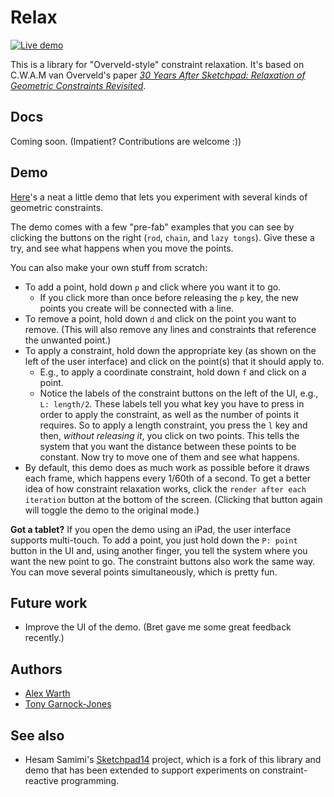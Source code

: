 # Relax

[![Live demo](https://img.shields.io/badge/Live%20demo-%E2%86%92-9D6EB3.svg?style=flat-square)](http://cdglabs.github.io/relax-overveld/demo/)

This is a library for "Overveld-style" constraint relaxation. It's based on C.W.A.M van Overveld's paper
*[30 Years After Sketchpad: Relaxation of Geometric Constraints Revisited](http://citeseerx.ist.psu.edu/viewdoc/summary?doi=10.1.1.32.24)*.

## Docs

Coming soon. (Impatient? Contributions are welcome :))

## Demo

[Here](http://cdglabs.github.io/relax-overveld/demo/)'s a neat a little demo that lets you experiment with several kinds of geometric constraints.

The demo comes with a few "pre-fab" examples that you can see by clicking the buttons on the right (`rod`, `chain`, and `lazy tongs`). Give these a try, and see what happens when you move the points.

You can also make your own stuff from scratch:

* To add a point, hold down `p` and click where you want it to go.
    * If you click more than once before releasing the `p` key, the new points you create will be connected with a line.
* To remove a point, hold down `d` and click on the point you want to remove. (This will also remove any lines and constraints that reference the unwanted point.)
* To apply a constraint, hold down the appropriate key (as shown on the left of the user interface) and click on the point(s) that it should apply to.
    * E.g., to apply a coordinate constraint, hold down `f` and click on a point.
    * Notice the labels of the constraint buttons on the left of the UI, e.g., `L: length/2`. These labels tell you what key you have to press in order to apply the constraint, as well as the number of points it requires. So to apply a length constraint, you press the `l` key and then, *without releasing it*, you click on two points. This tells the system that you want the distance between these points to be constant. Now try to move one of them and see what happens.
* By default, this demo does as much work as possible before it draws each frame, which happens every 1/60th of a second. To get a better idea of how constraint relaxation works, click the `render after each iteration` button at the bottom of the screen. (Clicking that button again will toggle the demo to the original mode.)

**Got a tablet?** If you open the demo using an iPad, the user interface supports multi-touch. To add a point, you just hold down the `P: point` button in the UI and, using another finger, you tell the system where you want the new point to go. The constraint buttons also work the same way. You can move several points simultaneously, which is pretty fun.

## Future work

* Improve the UI of the demo. (Bret gave me some great feedback recently.)

## Authors

* [Alex Warth](http://github.com/alexwarth)
* [Tony Garnock-Jones](https://github.com/tonyg)

## See also

* Hesam Samimi's [Sketchpad14](https://github.com/cdglabs/sketchpad14) project, which is a fork of this library and demo that has been extended to support experiments on constraint-reactive programming.
